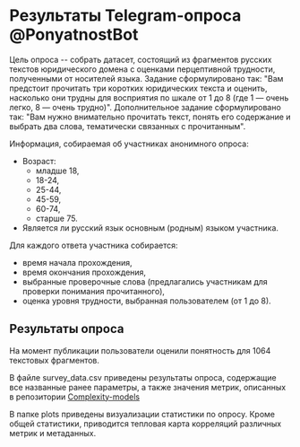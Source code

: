 # Результаты Telegram-опроса @PonyatnostBot

Цель опроса -- собрать датасет, состоящий из фрагментов русских текстов юридического домена с оценками перцептивной трудности, полученными от носителей языка.
Задание сформулировано так: "Вам предстоит прочитать три коротких юридических текста и оценить, насколько они трудны для восприятия по шкале от 1 до 8 (где 1 — очень легко, 8 — очень трудно)".
Дополнительное задание сформулировано так: "Вам нужно внимательно прочитать текст, понять его содержание и выбрать два слова, тематически связанных с прочитанным".

Информация, собираемая об участниках анонимного опроса:
* Возраст:
  - младше 18,
  - 18-24,
  - 25-44,
  - 45-59,
  - 60-74,
  - старше 75.
* Является ли русский язык основным (родным) языком участника.

Для каждого ответа участника собирается:
* время начала прохождения,
* время окончания прохождения,
* выбранные проверочные слова (предлагались участникам для проверки понимания прочитанного),
* оценка уровня трудности, выбранная пользователем (от 1 до 8).
 


## Результаты опроса

На момент публикации пользователи оценили понятность для 1064 текстовых фрагментов. 

В файле survey_data.csv приведены результаты опроса, содержащие все названные ранее параметры, а также значения метрик, описанных в репозитории [Complexity-models](https://pages.github.com/](https://github.com/PlainDocument/Complexity-models)https://github.com/PlainDocument/Complexity-models)

В папке plots приведены визуализации статистики по опросу. Кроме общей статистики, приводится тепловая карта корреляций различных метрик и метаданных.
